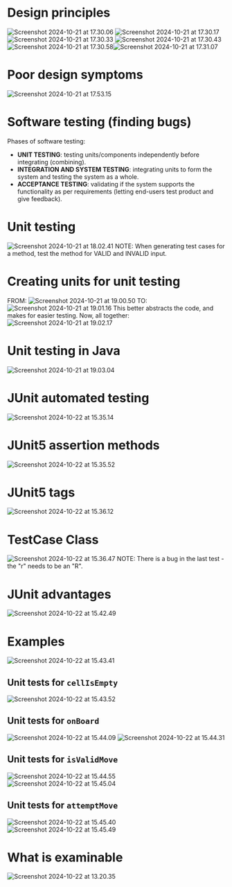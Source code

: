 # Design principles
![Screenshot 2024-10-21 at 17.30.06](Screenshot%202024-10-21%20at%2017.30.06.png)
![Screenshot 2024-10-21 at 17.30.17](Screenshot%202024-10-21%20at%2017.30.17.png)
![Screenshot 2024-10-21 at 17.30.33](Screenshot%202024-10-21%20at%2017.30.33.png)
![Screenshot 2024-10-21 at 17.30.43](Screenshot%202024-10-21%20at%2017.30.43.png)![Screenshot 2024-10-21 at 17.30.58](Screenshot%202024-10-21%20at%2017.30.58.png)![Screenshot 2024-10-21 at 17.31.07](Screenshot%202024-10-21%20at%2017.31.07.png)
# Poor design symptoms
![Screenshot 2024-10-21 at 17.53.15](Screenshot%202024-10-21%20at%2017.53.15.png)
# Software testing (finding bugs)
Phases of software testing:
- **UNIT TESTING**: testing units/components independently before integrating (combining).
- **INTEGRATION AND SYSTEM TESTING**: integrating units to form the system and testing the system as a whole.
- **ACCEPTANCE TESTING**: validating if the system supports the functionality as per requirements (letting end-users test product and give feedback).
# Unit testing
![Screenshot 2024-10-21 at 18.02.41](Screenshot%202024-10-21%20at%2018.02.41.png)
NOTE: When generating test cases for a method, test the method for VALID and INVALID input.
# Creating units for unit testing
FROM:
![Screenshot 2024-10-21 at 19.00.50](Screenshot%202024-10-21%20at%2019.00.50.png)
TO:
![Screenshot 2024-10-21 at 19.01.16](Screenshot%202024-10-21%20at%2019.01.16.png)
This better abstracts the code, and makes for easier testing.
Now, all together:
![Screenshot 2024-10-21 at 19.02.17](Screenshot%202024-10-21%20at%2019.02.17.png)
# Unit testing in Java
![Screenshot 2024-10-21 at 19.03.04](Screenshot%202024-10-21%20at%2019.03.04.png)
# JUnit automated testing
![Screenshot 2024-10-22 at 15.35.14](Screenshot%202024-10-22%20at%2015.35.14.png)
# JUnit5 assertion methods
![Screenshot 2024-10-22 at 15.35.52](Screenshot%202024-10-22%20at%2015.35.52.png)
# JUnit5 tags
![Screenshot 2024-10-22 at 15.36.12](Screenshot%202024-10-22%20at%2015.36.12.png)
# TestCase Class
![Screenshot 2024-10-22 at 15.36.47](Screenshot%202024-10-22%20at%2015.36.47.png)
NOTE: There is a bug in the last test - the "r" needs to be an "R".
# JUnit advantages
![Screenshot 2024-10-22 at 15.42.49](Screenshot%202024-10-22%20at%2015.42.49.png)
# Examples
![Screenshot 2024-10-22 at 15.43.41](Screenshot%202024-10-22%20at%2015.43.41.png)
## Unit tests for `cellIsEmpty`
![Screenshot 2024-10-22 at 15.43.52](Screenshot%202024-10-22%20at%2015.43.52.png)
## Unit tests for `onBoard`
![Screenshot 2024-10-22 at 15.44.09](Screenshot%202024-10-22%20at%2015.44.09.png)
![Screenshot 2024-10-22 at 15.44.31](Screenshot%202024-10-22%20at%2015.44.31.png)
## Unit tests for `isValidMove`
![Screenshot 2024-10-22 at 15.44.55](Screenshot%202024-10-22%20at%2015.44.55.png)
![Screenshot 2024-10-22 at 15.45.04](Screenshot%202024-10-22%20at%2015.45.04.png)
## Unit tests for `attemptMove`
![Screenshot 2024-10-22 at 15.45.40](Screenshot%202024-10-22%20at%2015.45.40.png)
![Screenshot 2024-10-22 at 15.45.49](Screenshot%202024-10-22%20at%2015.45.49.png)
# What is examinable
![Screenshot 2024-10-22 at 13.20.35](Screenshot%202024-10-22%20at%2013.20.35.png)